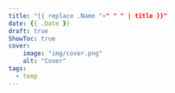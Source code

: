 ```yaml
---
title: "{{ replace .Name "-" " " | title }}"
date: {{ .Date }}
draft: true
ShowToc: true
cover:
    image: "img/cover.png"
    alt: "Cover"
tags:
  - temp
---
```


